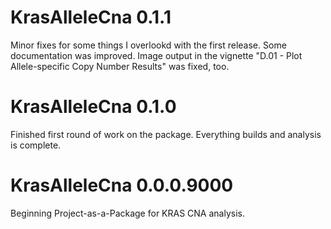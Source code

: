 # KrasAlleleCna 0.1.1

Minor fixes for some things I overlookd with the first release. Some documentation was improved. Image output in the vignette "D.01 - Plot Allele-specific Copy Number Results" was fixed, too.


# KrasAlleleCna 0.1.0

Finished first round of work on the package. Everything builds and analysis is complete.


# KrasAlleleCna 0.0.0.9000

Beginning Project-as-a-Package for KRAS CNA analysis.

